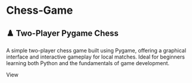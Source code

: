 # Chess-Game

## ♟️ Two-Player Pygame Chess
A simple two-player chess game built using Pygame, offering a graphical interface and interactive gameplay for local matches. Ideal for beginners learning both Python and the fundamentals of game development.

<a hreaf="https://github.com/Sathwikagummella/Chess-Game/blob/main/Sample%20picture.png">View<a/>
